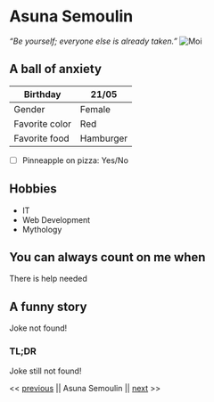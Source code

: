 # Asuna Semoulin
_“Be yourself; everyone else is already taken.”_
![Moi](https://avatars.githubusercontent.com/u/89163001?s=60&v=4)

## A ball of anxiety

| Birthday       | 21/05     |
|----------------|-----------|
| Gender         | Female    |
| Favorite color | Red       |
| Favorite food  | Hamburger |

- [ ] Pinneapple on pizza: Yes/No

## Hobbies
* IT
* Web Development
* Mythology

## You can always count on me when
There is help needed

## A funny story
Joke not found!

### TL;DR
Joke still not found!

<< [previous](https://github.com/ArnaudLosson
) || Asuna Semoulin || [next](https://github.com/freyaln) >>
